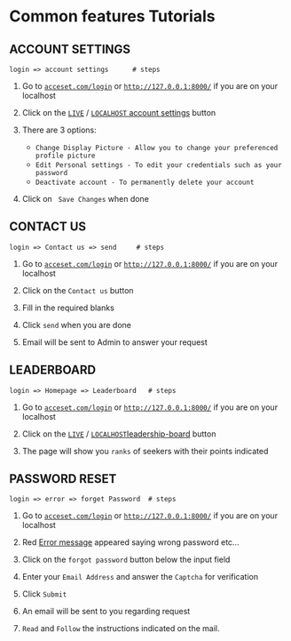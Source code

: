 <!-- For full documentation visit [mkdocs.org](https://www.mkdocs.org). -->

<!-- ## Commands For Developers

* `` - Create a new project.
* `mkdocs serve` - Start the live-reloading docs server.
* `mkdocs build` - Build the documentation site.
* `mkdocs -h` - Print help message and exit. -->



# Common features Tutorials

## ACCOUNT SETTINGS

    login => account settings      # steps

1.   Go to [`acceset.com/login`](https://www.acceset.com/register) or [`http://127.0.0.1:8000/`](http://127.0.0.1:8000/) if you are on your localhost

2. Click on the [`LIVE`]('https://www.acceset.com/account-settings') / [`LOCALHOST` account settings](http://127.0.0.1:8000/account-settings`) button 

3. There are 3 options:
    - `Change Display Picture - Allow you to change your preferenced profile picture`
    - `Edit Personal settings - To edit your credentials such as your password`
    - `Deactivate account - To permanently delete your account`

4. Click on ` Save Changes` when done

## CONTACT US
    login => Contact us => send     # steps

1. Go to [`acceset.com/login`](https://www.acceset.com/register) or [`http://127.0.0.1:8000/`](http://127.0.0.1:8000/) if you are on your localhost

2. Click on the `Contact us` button

3. Fill in the required blanks

4. Click `send` when you are done

5. Email will be sent to Admin to answer your request

## LEADERBOARD
    login => Homepage => Leaderboard   # steps

1. Go to [`acceset.com/login`](https://www.acceset.com/register) or [`http://127.0.0.1:8000/`](http://127.0.0.1:8000/) if you are on your localhost

2. Click on the [`LIVE`]('https://www.acceset.com/leadership-board') / [`LOCALHOST`leadership-board](http://127.0.0.1:8000/leadership-board`) button 

3. The page will show you `ranks` of seekers with their points indicated

## PASSWORD RESET

    login => error => forget Password  # steps

1. Go to [`acceset.com/login`](https://www.acceset.com/register) or [`http://127.0.0.1:8000/`](http://127.0.0.1:8000/) if you are on your localhost

2. Red [Error message]() appeared saying wrong password etc...

3. Click on the `forgot password` button below the input field

4. Enter your `Email Address` and answer the `Captcha` for verification

5. Click `Submit`

6. An email will be sent to you regarding  request

7. `Read` and `Follow` the instructions indicated on the mail.



